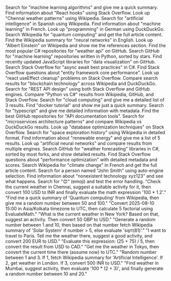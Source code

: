 ﻿Search for "machine learning algorithms" and give me a quick summary.
Find information about "React hooks" using Stack Overflow.
Look up "Chennai weather patterns" using Wikipedia.
Search for "artificial intelligence" in Spanish using Wikipedia.
Find information about "machine learning" in French.
Look up "programming" in German using DuckDuckGo.
Search Wikipedia for "quantum computing" and get the full article content.
Find the Wikipedia summary for "neural networks" in English.
Look up "Albert Einstein" on Wikipedia and show me the references section.
Find the most popular C# repositories for "weather api" on GitHub.
Search GitHub for "machine learning" repositories written in Python, sorted by stars.
Find recently updated JavaScript libraries for "data visualization" on GitHub.
Search Stack Overflow for "async await best practices" in C#.
Find Stack Overflow questions about "entity framework core performance".
Look up "react useEffect cleanup" problems on Stack Overflow.
Compare search results for "blockchain technology" across Wikipedia and DuckDuckGo.
Search for "REST API design" using both Stack Overflow and GitHub engines.
Compare "Python vs C#" results from Wikipedia, GitHub, and Stack Overflow.
Search for "cloud computing" and give me a detailed list of 3 results.
Find "docker tutorial" and show me just a quick summary.
Search for "typescript" and give me detailed information with metadata.
Find the best GitHub repositories for "API documentation tools".
Search for "microservices architecture patterns" and compare Wikipedia vs DuckDuckGo results.
Look up "database optimization techniques" on Stack Overflow.
Search for "space exploration history" using Wikipedia in detailed format.
Find information about "renewable energy" and give me a list of 5 results.
Look up "artificial neural networks" and compare results from multiple engines.
Search GitHub for "weather forecasting" libraries in C#, sorted by most forks, and show detailed results.
Find Stack Overflow questions about "performance optimization" with detailed metadata and scores.
Search Wikipedia for "climate change" in French and get the full article content.
Search for a person named "John Smith" using auto-engine selection.
Find information about "nonexistent technology xyz123" and see what happens.
Search for "😊" (emoji) and test the error handling.
"Check the current weather in Chennai, suggest a suitable activity for it, then convert 100 USD to INR and finally evaluate the math expression '100 * 1.2'."
"Find me a quick summary of 'Quantum computing' from Wikipedia, then give me a random number between 50 and 100."
"Convert 2025-08-10 15:00 in Asia/Kolkata timezone to UTC, then calculate 5 factorial using EvaluateMath."
"What is the current weather in New York? Based on that, suggest an activity. Then convert 50 GBP to USD."
"Generate a random number between 1 and 10, then based on that number fetch Wikipedia summary of 'Solar System' if number > 5, else evaluate 'sqrt(81)'."
"I want to travel to Paris. Tell me the weather there, suggest a good activity, and convert 200 EUR to USD."
"Evaluate this expression: (25 + 75) / 5, then convert the result from USD to CAD."
"Get me the weather in Tokyo, then convert the current time there (assume now) to UTC."
"Random number between 1 and 3. If 1, fetch Wikipedia summary for 'Artificial Intelligence'. If 2, get weather in London. If 3, convert 500 INR to USD."
"Find weather in Mumbai, suggest activity, then evaluate '100 * (2 + 3)', and finally generate a random number between 10 and 20."